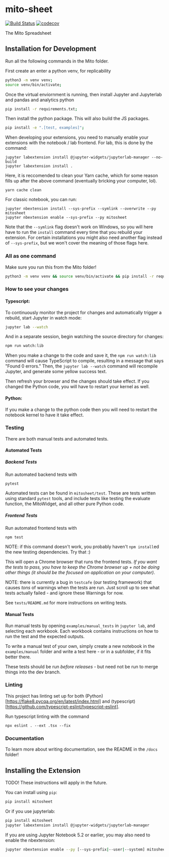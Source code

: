 
# mito-sheet

[![Build Status](https://travis-ci.org/mito/mito.svg?branch=master)](https://travis-ci.org/mito/mito)
[![codecov](https://codecov.io/gh/mito/mito/branch/master/graph/badge.svg)](https://codecov.io/gh/mito/mito)


The Mito Spreadsheet

## Installation for Development

Run all the following commands in the Mito folder. 

First create an enter a python venv, for replicability
```bash
python3 -m venv venv;
source venv/bin/activate;
```

Once the virtual enviornment is running, then install Jupyter and Jupyterlab and pandas and analytics python
```bash
pip install -r requirements.txt;
```

Then install the python package. This will also build the JS packages.
```bash
pip install -e ".[test, examples]";
```

When developing your extensions, you need to manually enable your extensions with the
notebook / lab frontend. For lab, this is done by the command:
```
jupyter labextension install @jupyter-widgets/jupyterlab-manager --no-build
jupyter labextension install .
```

Here, it is reccomended to clean your Yarn cache, which for some reason fills up after the above command (eventually bricking your computer, lol).
```
yarn cache clean
```

For classic notebook, you can run:
```
jupyter nbextension install --sys-prefix --symlink --overwrite --py mitosheet
jupyter nbextension enable --sys-prefix --py mitosheet
```

Note that the `--symlink` flag doesn't work on Windows, so you will here have to run
the `install` command every time that you rebuild your extension. For certain installations
you might also need another flag instead of `--sys-prefix`, but we won't cover the meaning
of those flags here.

### All as one command

Make sure you run this from the Mito folder!

```bash
python3 -m venv venv && source venv/bin/activate && pip install -r requirements.txt && pip install -e ".[test, examples]" && jupyter labextension install @jupyter-widgets/jupyterlab-manager --no-build && jupyter labextension install . && yarn cache clean && jupyter lab --watch
```

### How to see your changes
#### Typescript:
To continuously monitor the project for changes and automatically trigger a rebuild, start Jupyter in watch mode:
```bash
jupyter lab --watch
```
And in a separate session, begin watching the source directory for changes:
```bash
npm run watch:lib
```

When you make a change to the code and save it, the `npm run watch:lib` command will cause TypeScript to compile, resulting in a message that says "Found 0 errors." Then, the `jupyter lab --watch` command will recompile Jupyter, and generate some yellow success text.

Then refresh your browser and the changes should take effect. If you changed the Python code, you will have to restart your kernel as well. 

#### Python:
If you make a change to the python code then you will need to restart the notebook kernel to have it take effect.

### Testing

There are both manual tests and automated tests. 

#### Automated Tests


##### Backend Tests

Run automated backend tests with
```
pytest
```
Automated tests can be found in  `mitosheet/test`. These are tests written using standard `pytest` tools, and include tests like testing the evaluate function, the MitoWidget, and all other pure Python code. 

##### Frontend Tests

Run automated frontend tests with
```
npm test
```
NOTE: if this command doesn't work, you probably haven't `npm install`ed the new testing dependencies. Try that :)

This will open a Chrome browser that runs the frontend tests. _If you want the tests to pass, you have to keep the Chrome browser up + not be doing other things (it should be the focused on application on your computer)_. 

NOTE: there is currently a bug in `testcafe` (our testing framework) that causes _tons_ of warnings when the tests are run. Just scroll up to see what tests actually failed - and ignore these Warnings for now.

See `tests/README.md` for more instructions on writing tests.

#### Manual Tests

Run manual tests by opening `examples/manual_tests` in `jupyter lab`, and selecting each workbook. Each workbook contains instructions on how to run the test and the expected outputs. 

To write a manual test of your own, simply create a new notebook in the `examples/manual` folder and write a test here - or in a subfolder, if it fits better there. 

These tests should be run _before releases_ - but need not be run to merge things into the dev branch. 

### Linting

This project has linting set up for both (Python)[https://flake8.pycqa.org/en/latest/index.html] and (typescript)[https://github.com/typescript-eslint/typescript-eslint]. 

Run typescript linting with the command 
```
npx eslint . --ext .tsx --fix
```

### Documentation

To learn more about writing documentation, see the README in the `/docs` folder!

## Installing the Extension

TODO! These instructions will apply in the future.

You can install using `pip`:

```bash
pip install mitosheet
```

Or if you use jupyterlab:

```bash
pip install mitosheet
jupyter labextension install @jupyter-widgets/jupyterlab-manager
```

If you are using Jupyter Notebook 5.2 or earlier, you may also need to enable
the nbextension:
```bash
jupyter nbextension enable --py [--sys-prefix|--user|--system] mitosheet
```

